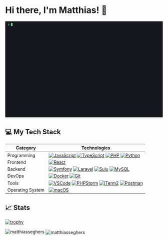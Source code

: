 # Hi there, I'm Matthias! 👋

![Terminal Animation](https://raw.githubusercontent.com/matthiasseghers/matthiasseghers/refs/heads/main/assets/terminal.gif)

## 💻 My Tech Stack

| Category          | Technologies                                                                                                                     |
|-------------------|----------------------------------------------------------------------------------------------------------------------------------|
| Programming       | [![JavaScript](https://img.shields.io/badge/-JavaScript-F7DF1E?style=flat&logo=javascript&logoColor=white)](https://developer.mozilla.org/en-US/docs/Web/JavaScript) [![TypeScript](https://img.shields.io/badge/-TypeScript-007ACC?style=flat&logo=typescript&logoColor=white)](https://www.typescriptlang.org/) [![PHP](https://img.shields.io/badge/-PHP-777BB4?style=flat&logo=php&logoColor=white)](https://www.php.net/) [![Python](https://img.shields.io/badge/-Python-3776AB?style=flat&logo=python&logoColor=white)](https://www.python.org/) |
| Frontend          | [![React](https://img.shields.io/badge/-React-61DAFB?style=flat&logo=react&logoColor=white)](https://react.dev/) |
| Backend           | [![Symfony](https://img.shields.io/badge/-Symfony-000000?style=flat&logo=symfony&logoColor=white)](https://symfony.com/) [![Laravel](https://img.shields.io/badge/-Laravel-FF2D20?style=flat&logo=laravel&logoColor=white)](https://laravel.com/) [![Sulu](https://img.shields.io/badge/-Sulu-3E863D?style=flat&logo=sulu&logoColor=white)](https://sulu.io/) [![MySQL](https://img.shields.io/badge/-MySQL-4479A1?style=flat&logo=mysql&logoColor=white)](https://www.mysql.com/) |
| DevOps            | [![Docker](https://img.shields.io/badge/-Docker-2496ED?style=flat&logo=docker&logoColor=white)](https://www.docker.com/) [![Git](https://img.shields.io/badge/-Git-F05032?style=flat&logo=git&logoColor=white)](https://git-scm.com/) |
| Tools             | [![VSCode](https://img.shields.io/badge/-VSCode-007ACC?style=flat&logo=visual-studio-code&logoColor=white)](https://code.visualstudio.com/) [![PHPStorm](https://img.shields.io/badge/-PHPStorm-000000?style=flat&logo=phpstorm&logoColor=white)](https://www.jetbrains.com/phpstorm/) [![iTerm2](https://img.shields.io/badge/-iTerm2-000000?style=flat&logo=iterm2&logoColor=white)](https://iterm2.com/) [![Postman](https://img.shields.io/badge/-Postman-FF6C37?style=flat&logo=postman&logoColor=white)](https://www.postman.com/) |
| Operating System  | [![macOS](https://img.shields.io/badge/-macOS-000000?style=flat&logo=apple&logoColor=white)](https://www.apple.com/macos/) |

## 📈 Stats
[![trophy](https://github-profile-trophy.vercel.app/?username=matthiasseghers&theme=nord)](https://github.com/ryo-ma/github-profile-trophy)

<p>
  <img align="left" src="https://github-readme-stats.vercel.app/api/top-langs?username=matthiasseghers&show_icons=true&locale=en&layout=compact" alt="matthiasseghers" />
</p>

<p>&nbsp;<img align="center" src="https://github-readme-stats.vercel.app/api?username=matthiasseghers&show_icons=true&locale=en" alt="matthiasseghers" /></p>
